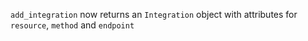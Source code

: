 `add_integration` now returns an `Integration` object with attributes for `resource`, `method` and `endpoint`
